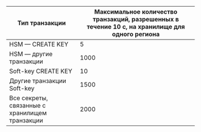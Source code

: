 
| Тип транзакции | Максимальное количество транзакций, разрешенных в течение 10 с, на хранилище для одного региона |
| --- | --- |
| HSM — CREATE KEY |5 |
| HSM — другие транзакции |1000 |
| Soft-key CREATE KEY |10 |
| Другие транзакции Soft-key |1500 |
| Все секреты, связанные с хранилищем транзакции |2000 |

<!---HONumber=Oct15_HO3-->